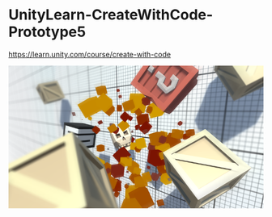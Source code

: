 # UnityLearn-CreateWithCode-Prototype5
https://learn.unity.com/course/create-with-code

![alt text](https://raw.githubusercontent.com/blajh/UnityLearn-CreateWithCode-Prototype5/main/UnityLearn-CreateWithCode-Prototype5.png)
